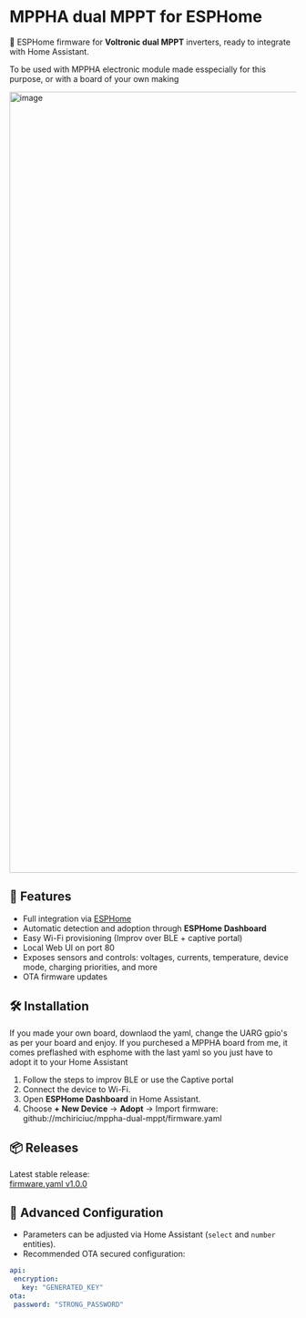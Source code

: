 # MPPHA dual MPPT for ESPHome

📡 ESPHome firmware for **Voltronic dual MPPT** inverters, ready to integrate with Home Assistant.

To be used with MPPHA electronic module made esspecially for this purpose, or with a board of your own making

<img width="1152" height="1373" alt="image" src="https://github.com/user-attachments/assets/c60abaf0-473b-4760-b51d-8d6e90fadb3a" />


## 🚀 Features
- Full integration via [ESPHome](https://esphome.io)
- Automatic detection and adoption through **ESPHome Dashboard**
- Easy Wi-Fi provisioning (Improv over BLE + captive portal)
- Local Web UI on port 80
- Exposes sensors and controls: voltages, currents, temperature, device mode, charging priorities, and more
- OTA firmware updates

## 🛠️ Installation
If you made your own board, downlaod the yaml, change the UARG gpio's as per your board and enjoy.
If you purchesed a MPPHA board from me, it comes preflashed with esphome with the last yaml so you just have to adopt it to your Home Assistant
1. Follow the steps to improv BLE or use the Captive portal
2. Connect the device to Wi-Fi.
3. Open **ESPHome Dashboard** in Home Assistant.
4. Choose **+ New Device** → **Adopt** → Import firmware: github://mchiriciuc/mppha-dual-mppt/firmware.yaml


## 📦 Releases
Latest stable release:  
[firmware.yaml v1.0.0](https://github.com/mchiriciuc/mppha-dual-mppt/releases/tag/v1.0.0)

## 🔧 Advanced Configuration
- Parameters can be adjusted via Home Assistant (`select` and `number` entities).
- Recommended OTA secured configuration:
```yaml
api:
 encryption:
   key: "GENERATED_KEY"
ota:
 password: "STRONG_PASSWORD"
